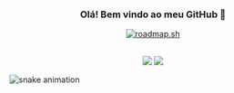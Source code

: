<div align="center">

### Olá! Bem vindo ao meu GitHub 👋
[![roadmap.sh](https://roadmap.sh/card/tall/6699491aff02ffb669291862?variant=dark)](https://roadmap.sh)

<div style="display: inline_block"><br>
 <img src="https://img.shields.io/badge/JavaScript-F7DF1E?style=for-the-badge&logo=javascript&logoColor=black"/>
 <img src="https://img.shields.io/badge/TypeScript-007ACC?style=for-the-badge&logo=typescript&logoColor=white"/>
</div>
</div>

![snake animation](https://github.com/brav999/brav999/blob/output/github-contribution-grid-snake2.svg)
